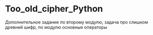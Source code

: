 # Too_old_cipher_Python
Дополнительное задание по второму модулю, задача про слишком древний шифр, по модулю основные операторы
